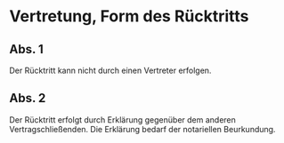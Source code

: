 # Vertretung, Form des Rücktritts



## Abs. 1

 Der Rücktritt kann nicht durch einen Vertreter erfolgen.

## Abs. 2

 Der Rücktritt erfolgt durch Erklärung gegenüber dem anderen Vertragschließenden. Die Erklärung bedarf der notariellen Beurkundung. 

